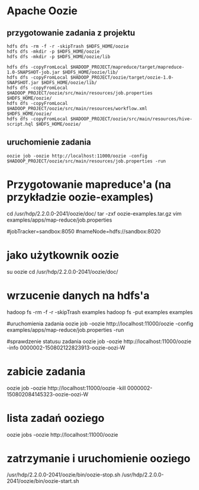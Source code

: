 
# Apache Oozie

## przygotowanie zadania z projektu

```
hdfs dfs -rm -f -r -skipTrash $HDFS_HOME/oozie
hdfs dfs -mkdir -p $HDFS_HOME/oozie
hdfs dfs -mkdir -p $HDFS_HOME/oozie/lib

hdfs dfs -copyFromLocal $HADOOP_PROJECT/mapreduce/target/mapreduce-1.0-SNAPSHOT-job.jar $HDFS_HOME/oozie/lib/
hdfs dfs -copyFromLocal $HADOOP_PROJECT/oozie/target/oozie-1.0-SNAPSHOT.jar $HDFS_HOME/oozie/lib/
hdfs dfs -copyFromLocal $HADOOP_PROJECT/oozie/src/main/resources/job.properties $HDFS_HOME/oozie/
hdfs dfs -copyFromLocal $HADOOP_PROJECT/oozie/src/main/resources/workflow.xml $HDFS_HOME/oozie/
hdfs dfs -copyFromLocal $HADOOP_PROJECT/oozie/src/main/resources/hive-script.hql $HDFS_HOME/oozie/
```

## uruchomienie zadania

```
oozie job -oozie http://localhost:11000/oozie -config $HADOOP_PROJECT/oozie/src/main/resources/job.properties -run
```












# Przygotowanie mapreduce'a (na przykładzie oozie-examples)

cd /usr/hdp/2.2.0.0-2041/oozie/doc/
tar -zxf oozie-examples.tar.gz
vim examples/apps/map-reduce/job.properties

#jobTracker=sandbox:8050
#nameNode=hdfs://sandbox:8020

# jako użytkownik oozie
su oozie
cd /usr/hdp/2.2.0.0-2041/oozie/doc/

# wrzucenie danych na hdfs'a
hadoop fs -rm -f -r -skipTrash examples
hadoop fs -put examples examples

#uruchomienia zadania
oozie job -oozie http://localhost:11000/oozie -config examples/apps/map-reduce/job.properties -run

#sprawdzenie statusu zadania
oozie job -oozie http://localhost:11000/oozie -info 0000002-150802122823913-oozie-oozi-W

# zabicie zadania
oozie job -oozie http://localhost:11000/oozie -kill 0000002-150802084145323-oozie-oozi-W

# lista zadań ooziego
oozie jobs -oozie http://localhost:11000/oozie

# zatrzymanie i uruchomienie ooziego
/usr/hdp/2.2.0.0-2041/oozie/bin/oozie-stop.sh
/usr/hdp/2.2.0.0-2041/oozie/bin/oozie-start.sh


